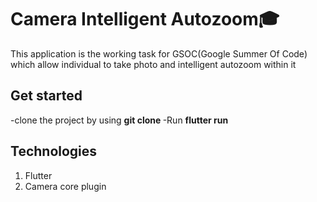 # Camera Intelligent Autozoom🎓   

This application is the working task for GSOC(Google Summer Of Code)  which allow individual to take photo and intelligent autozoom within it
## Get started
-clone the project by using
  **git clone <project url>**
-Run **flutter run**
 
 
 


## Technologies
1. Flutter
2. Camera core plugin

